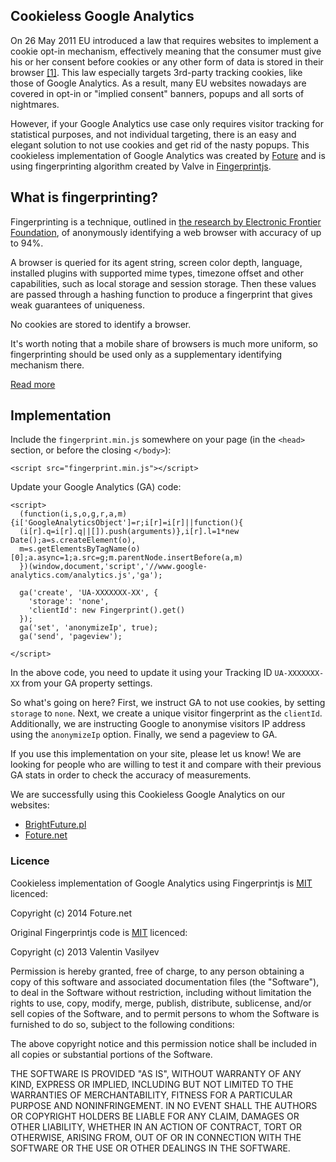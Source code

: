 ## Cookieless Google Analytics

On 26 May 2011 EU introduced a law that requires websites to implement a cookie opt-in mechanism, effectively meaning that the consumer must give his or her consent before cookies or any other form of data is stored in their browser [[1]](https://en.wikipedia.org/wiki/Directive_on_Privacy_and_Electronic_Communications#Cookies). This law especially targets 3rd-party tracking cookies, like those of Google Analytics. As a result, many EU websites nowadays are covered in opt-in or "implied consent" banners, popups and all sorts of nightmares.

However, if your Google Analytics use case only requires visitor tracking for statistical purposes, and not individual targeting, there is an easy and elegant solution to not use cookies and get rid of the nasty popups. This cookieless implementation of Google Analytics was created by [Foture](https://www.foture.net) and is using fingerprinting algorithm created by Valve in [Fingerprintjs](https://github.com/Valve/fingerprintjs).

## What is fingerprinting?

Fingerprinting is a technique, outlined in [the research by Electronic Frontier Foundation][research], of
anonymously identifying a web browser with accuracy of up to 94%. 


A browser is queried for its agent string, screen color depth, language,
installed plugins with supported mime types, timezone offset and other capabilities, 
such as local storage and session storage. Then these values are passed through a hashing function
to produce a fingerprint that gives weak guarantees of uniqueness.

No cookies are stored to identify a browser.

It's worth noting that a mobile share of browsers is much more uniform, so fingerprinting should be used
only as a supplementary identifying mechanism there.

[Read more](http://valve.github.io/blog/2013/07/14/anonymous-browser-fingerprinting/)

## Implementation

Include the `fingerprint.min.js` somewhere on your page (in the `<head>` section, or before the closing `</body>`):
```
<script src="fingerprint.min.js"></script>
```

Update your Google Analytics (GA) code:
```
<script>
  (function(i,s,o,g,r,a,m){i['GoogleAnalyticsObject']=r;i[r]=i[r]||function(){
  (i[r].q=i[r].q||[]).push(arguments)},i[r].l=1*new Date();a=s.createElement(o),
  m=s.getElementsByTagName(o)[0];a.async=1;a.src=g;m.parentNode.insertBefore(a,m)
  })(window,document,'script','//www.google-analytics.com/analytics.js','ga');

  ga('create', 'UA-XXXXXXX-XX', {
    'storage': 'none',
    'clientId': new Fingerprint().get()
  });
  ga('set', 'anonymizeIp', true);
  ga('send', 'pageview');

</script>
```

In the above code, you need to update it using your Tracking ID `UA-XXXXXXX-XX` from your GA property settings.

So what's going on here? First, we instruct GA to not use cookies, by setting `storage` to `none`. Next, we create a unique visitor fingerprint as the `clientId`. Additionally, we are instructing Google to anonymise visitors IP address using the `anonymizeIp` option. Finally, we send a pageview to GA.

If you use this implementation on your site, please let us know! We are looking for people who are willing to test it and compare with their previous GA stats in order to check the accuracy of measurements.

We are successfully using this Cookieless Google Analytics on our websites:
+ [BrightFuture.pl](https://www.brightfuture.pl)
+ [Foture.net](https://www.foture.net)


### Licence

Cookieless implementation of Google Analytics using Fingerprintjs is [MIT][mit] licenced:

Copyright (c) 2014 Foture.net

Original Fingerprintjs code is [MIT][mit] licenced:

Copyright (c) 2013 Valentin Vasilyev

Permission is hereby granted, free of charge, to any person obtaining a copy of this software and associated documentation files (the "Software"), to deal in the Software without restriction, including without limitation the rights to use, copy, modify, merge, publish, distribute, sublicense, and/or sell copies of the Software, and to permit persons to whom the Software is furnished to do so, subject to the following conditions:

The above copyright notice and this permission notice shall be included in all copies or substantial portions of the Software.

THE SOFTWARE IS PROVIDED "AS IS", WITHOUT WARRANTY OF ANY KIND, EXPRESS OR IMPLIED, INCLUDING BUT NOT LIMITED TO THE WARRANTIES OF MERCHANTABILITY, FITNESS FOR A PARTICULAR PURPOSE AND NONINFRINGEMENT. IN NO EVENT SHALL THE AUTHORS OR COPYRIGHT HOLDERS BE LIABLE FOR ANY CLAIM, DAMAGES OR OTHER LIABILITY, WHETHER IN AN ACTION OF CONTRACT, TORT OR OTHERWISE, ARISING FROM, OUT OF OR IN CONNECTION WITH THE SOFTWARE OR THE USE OR OTHER DEALINGS IN THE SOFTWARE.

[mit]: http://www.opensource.org/licenses/mit-license.php
[research]: https://panopticlick.eff.org/browser-uniqueness.pdf
